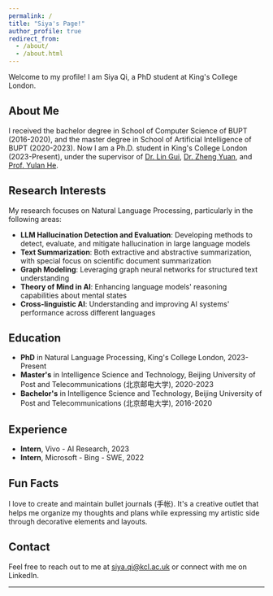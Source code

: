 ```yaml
---
permalink: /
title: "Siya's Page!"
author_profile: true
redirect_from: 
  - /about/
  - /about.html
---
```


Welcome to my profile! I am Siya Qi, a PhD student at King's College London.

## About Me

I received the bachelor degree in School of Computer Science of BUPT (2016-2020), and the master degree in School of Artificial Intelligence of BUPT (2020-2023). Now I am a Ph.D. student in King's College London (2023-Present), under the supervisor of [Dr. Lin Gui](https://www.kcl.ac.uk/people/lin-gui), [Dr. Zheng Yuan](https://www.cl.cam.ac.uk/~zy249/), and [Prof. Yulan He](https://www.kcl.ac.uk/people/yulan-he).

## Research Interests

My research focuses on Natural Language Processing, particularly in the following areas:

- **LLM Hallucination Detection and Evaluation**: Developing methods to detect, evaluate, and mitigate hallucination in large language models
- **Text Summarization**: Both extractive and abstractive summarization, with special focus on scientific document summarization
- **Graph Modeling**: Leveraging graph neural networks for structured text understanding
- **Theory of Mind in AI**: Enhancing language models' reasoning capabilities about mental states
- **Cross-linguistic AI**: Understanding and improving AI systems' performance across different languages

## Education

- **PhD** in Natural Language Processing, King's College London, 2023-Present
- **Master's** in Intelligence Science and Technology, Beijing University of Post and Telecommunications (北京邮电大学), 2020-2023
- **Bachelor's** in Intelligence Science and Technology, Beijing University of Post and Telecommunications (北京邮电大学), 2016-2020

## Experience

- **Intern**, Vivo - AI Research, 2023
- **Intern**, Microsoft - Bing - SWE, 2022

## Fun Facts
I love to create and maintain bullet journals (手帐). It's a creative outlet that helps me organize my thoughts and plans while expressing my artistic side through decorative elements and layouts.

## Contact

Feel free to reach out to me at siya.qi@kcl.ac.uk or connect with me on LinkedIn.

---

<!-- *This website is built using the [Academic Pages template](https://github.com/academicpages/academicpages.github.io) and hosted on GitHub Pages.* -->
